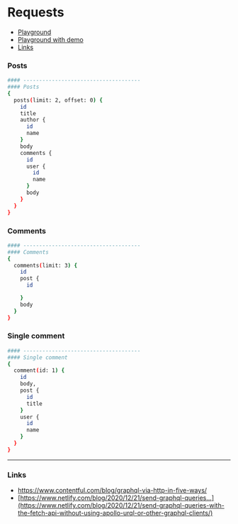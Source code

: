 # Requests

- [Playground](https://mockend.com/tiagofrancafernandes/Mockend-JSON-database/graphql)
- [Playground with demo](https://mockend.com/tiagofrancafernandes/Mockend-JSON-database/graphql?query=%23%23%23%20Repo%3A%20https%3A%2F%2Fgithub.com%2Ftiagofrancafernandes%2FMockend-JSON-database%0A%0A%23%23%23%23%20-------------------------------------%0A%23%23%23%23%20Posts%0A%7B%0A%20%20posts(limit%3A%202%2C%20offset%3A%200)%20%7B%0A%20%20%20%20id%0A%20%20%20%20title%0A%20%20%20%20author%20%7B%0A%20%20%20%20%20%20id%0A%20%20%20%20%20%20name%0A%20%20%20%20%7D%0A%20%20%20%20body%0A%20%20%20%20comments%20%7B%0A%20%20%20%20%20%20id%0A%20%20%20%20%20%20user%20%7B%0A%20%20%20%20%20%20%20%20id%0A%20%20%20%20%20%20%20%20name%0A%20%20%20%20%20%20%7D%0A%20%20%20%20%20%20body%0A%20%20%20%20%7D%0A%20%20%7D%0A%7D%0A%0A%23%23%23%23%20-------------------------------------%0A%23%23%23%23%20Comments%0A%23%20%7B%0A%23%20%20%20comments(limit%3A%203)%20%7B%0A%23%20%20%20%20%20id%0A%23%20%20%20%20%20post%20%7B%0A%23%20%20%20%20%20%20%20id%0A%20%20%20%20%20%20%0A%23%20%20%20%20%20%7D%0A%23%20%20%20%20%20body%0A%23%20%20%20%7D%0A%23%20%7D%0A%0A%23%23%23%23%20-------------------------------------%0A%23%23%23%23%20Single%20comment%0A%23%20%7B%0A%23%20%20%20comment(id%3A%201)%20%7B%0A%23%20%20%20%20%20id%0A%23%20%20%20%20%20body%2C%0A%23%20%20%20%20%20post%20%7B%0A%23%20%20%20%20%20%20%20id%0A%23%20%20%20%20%20%20%20title%0A%23%20%20%20%20%20%7D%0A%23%20%20%20%20%20user%20%7B%0A%23%20%20%20%20%20%20%20id%0A%23%20%20%20%20%20%20%20name%0A%23%20%20%20%20%20%7D%0A%23%20%20%20%7D%0A%23%20%7D%0A)
- [Links](#links)

### Posts
```sh
#### -------------------------------------
#### Posts
{
  posts(limit: 2, offset: 0) {
    id
    title
    author {
      id
      name
    }
    body
    comments {
      id
      user {
        id
        name
      }
      body
    }
  }
}
```

### Comments
```sh
#### -------------------------------------
#### Comments
{
  comments(limit: 3) {
    id
    post {
      id

    }
    body
  }
}
```

### Single comment
```sh
#### -------------------------------------
#### Single comment
{
  comment(id: 1) {
    id
    body,
    post {
      id
      title
    }
    user {
      id
      name
    }
  }
}
```

----

### Links
- https://www.contentful.com/blog/graphql-via-http-in-five-ways/
- [https://www.netlify.com/blog/2020/12/21/send-graphql-queries...](https://www.netlify.com/blog/2020/12/21/send-graphql-queries-with-the-fetch-api-without-using-apollo-urql-or-other-graphql-clients/)